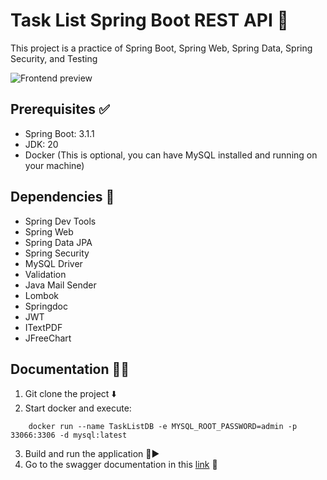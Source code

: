 # Task List Spring Boot REST API 🍃

This project is a practice of Spring Boot, Spring Web, Spring Data, Spring Security, and Testing

![Frontend preview](https://i.imgur.com/vblw3n4.png)

## Prerequisites ✅

- Spring Boot: 3.1.1
- JDK: 20
- Docker (This is optional, you can have MySQL installed and running on your machine)

## Dependencies 🧩

- Spring Dev Tools
- Spring Web
- Spring Data JPA
- Spring Security
- MySQL Driver
- Validation
- Java Mail Sender
- Lombok
- Springdoc
- JWT
- ITextPDF
- JFreeChart

## Documentation 📘📗

1. Git clone the project ⬇️
2. Start docker and execute:
~~~shell 
    docker run --name TaskListDB -e MYSQL_ROOT_PASSWORD=admin -p 33066:3306 -d mysql:latest
~~~
3. Build and run the application 🔨▶️
4. Go to the swagger documentation in this [link](http://localhost:8080/swagger-ui.html) 🔗
